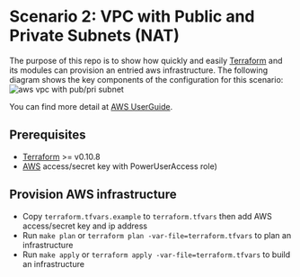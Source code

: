 # Scenario 2: VPC with Public and Private Subnets (NAT)
The purpose of this repo is to show how quickly and easily [Terraform](http://terraform.io) and its modules can provision an entried aws
infrastructure. The following diagram shows the key components of the configuration for
this scenario:
![aws vpc with pub/pri
subnet](http://docs.aws.amazon.com/AmazonVPC/latest/UserGuide/images/nat-gateway-diagram.png "aws vpc with public/private subnets arc")


You can find more detail at [AWS
UserGuide](http://docs.aws.amazon.com/AmazonVPC/latest/UserGuide/VPC_Scenario2.html).

## Prerequisites

- [Terraform](https://www.terraform.io/downloads.html) >= v0.10.8
- [AWS](http://docs.aws.amazon.com/IAM/latest/UserGuide/id_credentials_access-keys.html) access/secret key with PowerUserAccess role)

## Provision AWS infrastructure
- Copy `terraform.tfvars.example` to `terraform.tfvars` then add AWS access/secret key and ip address
- Run `make plan` or `terraform plan -var-file=terraform.tfvars` to plan an infrastructure
- Run `make apply` or `terraform apply -var-file=terraform.tfvars` to build an infrastructure

